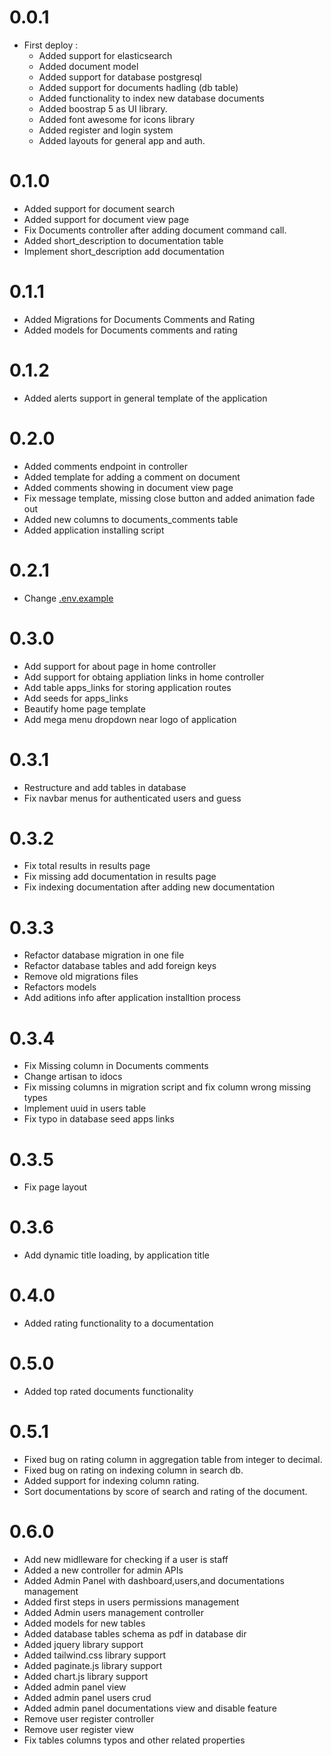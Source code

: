 # 0.0.1
- First deploy :
    - Added support for elasticsearch
    - Added document model
    - Added support for database postgresql
    - Added support for documents hadling (db table)
    - Added functionality to index new database documents
    - Added boostrap 5 as UI library.
    - Added font awesome for icons library
    - Added register and login system
    - Added layouts for general app and auth.


# 0.1.0
- Added support for document search
- Added support for document view page
- Fix Documents controller after adding document command call.
- Added short_description to documentation table
- Implement short_description add documentation 

# 0.1.1
- Added Migrations for Documents Comments and Rating
- Added models for Documents comments and rating

# 0.1.2
- Added alerts support in general template of the application

# 0.2.0 
- Added comments endpoint in controller
- Added template for adding a comment on document 
- Added comments showing in document view page
- Fix message template, missing close button and added animation fade out
- Added new columns to documents_comments table
- Added application installing script

# 0.2.1
- Change [.env.example](.env.example)

# 0.3.0
- Add support for about page in home controller
- Add support for obtaing appliation links in home controller
- Add table apps_links for storing application routes
- Add seeds for apps_links
- Beautify home page template
- Add mega menu dropdown near logo of application 

# 0.3.1
- Restructure and add tables in database
- Fix navbar menus for authenticated users and guess

# 0.3.2 
- Fix total results in results page
- Fix missing add documentation in results page
- Fix indexing documentation after adding new documentation

# 0.3.3
- Refactor database migration in one file
- Refactor database tables and add foreign keys
- Remove old migrations files
- Refactors models
- Add aditions info after application installtion process

# 0.3.4
- Fix Missing column in Documents comments
- Change artisan to idocs 
- Fix missing columns in migration script and fix column wrong missing types
- Implement uuid in users table
- Fix typo in database seed apps links

# 0.3.5
- Fix page layout

# 0.3.6
- Add dynamic title loading, by application title

# 0.4.0
- Added rating functionality to a documentation

# 0.5.0
- Added top rated documents functionality

# 0.5.1
- Fixed bug on rating column in aggregation table from integer to decimal.
- Fixed bug on rating on indexing column in search db.
- Added support for indexing column rating.
- Sort documentations by score of search and rating of the document.

# 0.6.0
- Add new midlleware for checking if a user is staff
- Added a new controller for admin APIs
- Added Admin Panel  with dashboard,users,and documentations management
- Added first steps in users permissions management
- Added Admin users management controller
- Added models for new tables 
- Added database tables schema as pdf in database dir
- Added jquery library support
- Added tailwind.css library support
- Added paginate.js library support
- Added chart.js library support
- Added admin panel view
- Added admin panel users crud
- Added admin panel documentations view and disable feature
- Remove user register controller
- Remove user register view
- Fix tables columns typos and other related properties
